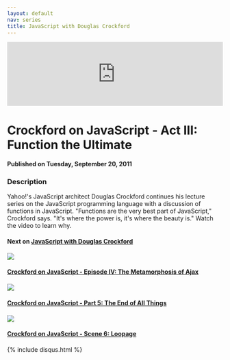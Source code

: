 ```yaml
---
layout: default
nav: series
title: JavaScript with Douglas Crockford
---
```


<div class="container">
    <div class="row mt grid">
        <div class="mt"></div>
        <div class="row" style="margin-bottom: 20px;">
            <div class="col-sm-push-1 col-sm-10 col-md-push-2 col-md-8">
                <div class="video-container">
                    <iframe width="100%" src="https://www.youtube.com/embed/ya4UHuXNygM" frameborder="0" allowfullscreen></iframe>
                </div>
            </div>
            <div class="clearfix"></div>
            <div class="col-md-8">
                <h1>Crockford on JavaScript - Act III: Function the Ultimate</h1>
                <h4>Published on Tuesday, September 20, 2011</h4>
                <h3>Description</h3>
                <p>Yahoo!'s JavaScript architect Douglas Crockford continues his lecture series on the JavaScript programming language with a discussion of functions in JavaScript. "Functions are the very best part of JavaScript," Crockford says. "It's where the power is, it's where the beauty is." Watch the video to learn why.</p>
            </div>
            <div class="col-md-4">
                <h4>Next on <a href="/series/javascript-with-douglas-crockford">JavaScript with Douglas Crockford</a></h4><div class="row" style="margin-bottom: 20px">
            <div class="col-md-6">
                <a href="/series/javascript-with-douglas-crockford/crockford-on-javascript-episode-iv-the-metamorphosis-of-ajax">
                    <img src="/img/blank.gif" data-echo="https://i.ytimg.com/vi/Fv9qT9joc0M/hqdefault.jpg" class="img-responsive" />
                </a>
            </div>
            <div class="col-md-6">
                <h4>
                    <a href="/series/javascript-with-douglas-crockford/crockford-on-javascript-episode-iv-the-metamorphosis-of-ajax">Crockford on JavaScript - Episode IV: The Metamorphosis of Ajax</a>
                </h4>
            </div>
        </div><div class="row" style="margin-bottom: 20px">
            <div class="col-md-6">
                <a href="/series/javascript-with-douglas-crockford/crockford-on-javascript-part-5-the-end-of-all-things">
                    <img src="/img/blank.gif" data-echo="https://i.ytimg.com/vi/47Ceot8yqeI/hqdefault.jpg" class="img-responsive" />
                </a>
            </div>
            <div class="col-md-6">
                <h4>
                    <a href="/series/javascript-with-douglas-crockford/crockford-on-javascript-part-5-the-end-of-all-things">Crockford on JavaScript - Part 5: The End of All Things</a>
                </h4>
            </div>
        </div><div class="row" style="margin-bottom: 20px">
            <div class="col-md-6">
                <a href="/series/javascript-with-douglas-crockford/crockford-on-javascript-scene-6-loopage">
                    <img src="/img/blank.gif" data-echo="https://i.ytimg.com/vi/QgwSUtYSUqA/hqdefault.jpg" class="img-responsive" />
                </a>
            </div>
            <div class="col-md-6">
                <h4>
                    <a href="/series/javascript-with-douglas-crockford/crockford-on-javascript-scene-6-loopage">Crockford on JavaScript - Scene 6: Loopage</a>
                </h4>
            </div>
        </div>
            </div>
            <div class="col-md-8">
                {% include disqus.html %}
            </div>
        </div>
    </div>
    <div class="row mt grid"></div>
</div>
